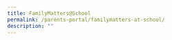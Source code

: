 ```yaml
---
title: FamilyMatters@School
permalink: /parents-portal/familymatters-at-school/
description: ""
---
```

